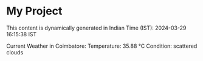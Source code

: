# My Project

This content is dynamically generated in Indian Time (IST): 2024-03-29 16:15:38 IST


Current Weather in Coimbatore:
Temperature: 35.88 °C
Condition: scattered clouds

